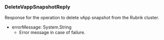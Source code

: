 ### DeleteVappSnapshotReply
Response for the operation to delete vApp snapshot from the Rubrik cluster.

- errorMessage: System.String
  - Error message in case of failure.
